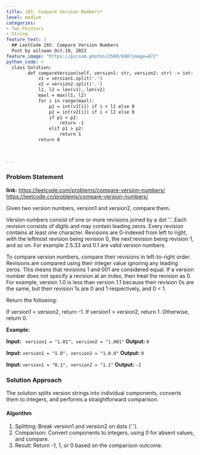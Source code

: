 ```yaml
---
title: 165. Compare Version Numbers*
level: medium
categories:
- Two Pointers
- String
feature_text: |
  ## LeetCode 165. Compare Version Numbers
  Post by ailswan Oct.10, 2023
feature_image: "https://picsum.photos/2560/600?image=872"
python_code: >
  class Solution:
        def compareVersion(self, version1: str, version2: str) -> int:
            v1 = version1.split('.')
            v2 = version2.split('.')
            l1, l2 = len(v1), len(v2)
            maxl = max(l1, l2)
            for i in range(maxl):
                p1 = int(v1[i]) if i < l1 else 0
                p2 = int(v2[i]) if i < l2 else 0
                if p1 < p2:
                    return -1
                elif p1 > p2:
                    return 1
            return 0

        
   
---
```


### Problem Statement
**link:**
https://leetcode.com/problems/compare-version-numbers/
https://leetcode.cn/problems/compare-version-numbers/
 
Given two version numbers, version1 and version2, compare them.

Version numbers consist of one or more revisions joined by a dot '.'. Each revision consists of digits and may contain leading zeros. Every revision contains at least one character. Revisions are 0-indexed from left to right, with the leftmost revision being revision 0, the next revision being revision 1, and so on. For example 2.5.33 and 0.1 are valid version numbers.

To compare version numbers, compare their revisions in left-to-right order. Revisions are compared using their integer value ignoring any leading zeros. This means that revisions 1 and 001 are considered equal. If a version number does not specify a revision at an index, then treat the revision as 0. For example, version 1.0 is less than version 1.1 because their revision 0s are the same, but their revision 1s are 0 and 1 respectively, and 0 < 1.

Return the following:

If version1 < version2, return -1.
If version1 > version2, return 1.
Otherwise, return 0.

**Example:**

**Input:** ` version1 = "1.01", version2 = "1.001"`
**Output:** `0`
 
**Input:** `version1 = "1.0", version2 = "1.0.0"`
**Output:** `0`

**Input:** `version1 = "0.1", version2 = "1.1"`
**Output:** `-1`
 

### Solution Approach
The solution splits version strings into individual components, converts them to integers, and performs a straightforward comparison.

#### Algorithm
1. Splitting: Break version1 and version2 on dots ('.').
2. Comparison: Convert components to integers, using 0 for absent values, and compare.
3. Result: Return -1, 1, or 0 based on the comparison outcome.